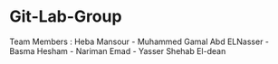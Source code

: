 # Git-Lab-Group

Team Members : Heba Mansour - Muhammed Gamal Abd ELNasser - Basma Hesham - Nariman Emad - Yasser Shehab El-dean
